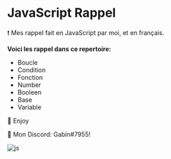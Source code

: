# JavaScript Rappel
❗ Mes rappel fait en JavaScript par moi, et en français.

__Voici les rappel dans ce repertoire:__

  - Boucle
  - Condition
  - Fonction
  - Number
  - Booleen
  - Base
  - Variable

💖 Enjoy

🎫 Mon Discord: Gabin#7955!

![js](https://user-images.githubusercontent.com/79531012/120926997-8bc6cb80-c6df-11eb-979a-6b52797f6174.png)
